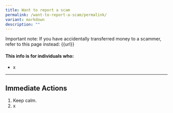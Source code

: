 ```yaml
---
title: Want to report a scam
permalink: /want-to-report-a-scam/permalink/
variant: markdown
description: ""
---
```

Important note: If you have accidentally transferred money to a scammer, refer to this page instead: 
{{url}}

#### This info is for individuals who:  
* x

<hr>

## Immediate Actions  
1. Keep calm. 
2. x